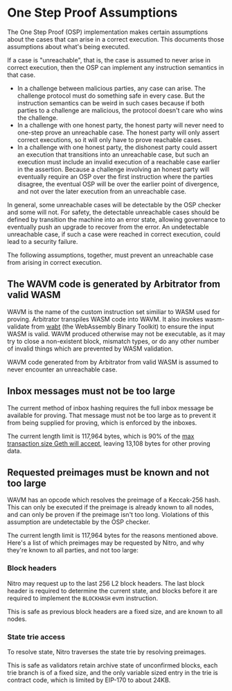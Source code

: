 # One Step Proof Assumptions

The One Step Proof (OSP) implementation makes certain assumptions about the cases that can arise
in a correct execution. This documents those assumptions about what's being executed.

If a case is "unreachable", that is, the case is assumed to never arise in correct execution, 
then the OSP can implement any instruction semantics in that case. 
* In a challenge between malicious parties, any case can arise. The challenge protocol must do
something safe in every case. But the instruction semantics can be weird in such cases because
if both parties to a challenge are malicious, the protocol doesn't care who wins the challenge.
* In a challenge with one honest party, the honest party will never need to one-step prove an
unreachable case. The honest party will only assert correct executions, so it will only have to
prove reachable cases.
* In a challenge with one honest party, the dishonest party could assert an execution that transitions
into an unreachable case, but such an execution must include an invalid execution of a reachable case
earlier in the assertion. Because a challenge involving an honest party will eventually require an OSP
over the first instruction where the parties disagree, the eventual OSP will be over the earlier point
of divergence, and not over the later execution from an unreachable case.

In general, some unreachable cases will be detectable by the OSP checker and some will not. For safety, the 
detectable unreachable cases should be defined by transition the machine into an error state, allowing 
governance to eventually push an upgrade to recover from the error. An undetectable unreachable case, if
such a case were reached in correct execution, could lead to a security failure.

The following assumptions, together, must prevent an unreachable case from arising in correct execution.

## The WAVM code is generated by Arbitrator from valid WASM

WAVM is the name of the custom instruction set similiar to WASM used for proving.
Arbitrator transpiles WASM code into WAVM.
It also invokes wasm-validate from [wabt](https://github.com/WebAssembly/wabt)
(the WebAssembly Binary Toolkit) to ensure the input WASM is valid.
WAVM produced otherwise may not be executable, as it may try to close a non-existent block,
mismatch types, or do any other number of invalid things which are prevented by WASM validation.

WAVM code generated from by Arbitrator from valid WASM is assumed to never encounter an unreachable case.

## Inbox messages must not be too large

The current method of inbox hashing requires the full inbox message be available for proving.
That message must not be too large as to prevent it from being supplied for proving,
which is enforced by the inboxes.

The current length limit is 117,964 bytes, which is 90% of the
[max transaction size Geth will accept](https://github.com/ethereum/go-ethereum/blob/356bbe343a30789e77bb38f25983c8f2f2bfbb47/core/tx_pool.go#L53),
leaving 13,108 bytes for other proving data.

## Requested preimages must be known and not too large

WAVM has an opcode which resolves the preimage of a Keccak-256 hash.
This can only be executed if the preimage is already known to all nodes,
and can only be proven if the preimage isn't too long. Violations of this assumption are
undetectable by the OSP checker.

The current length limit is 117,964 bytes for the reasons mentioned above.
Here's a list of which preimages may be requested by Nitro, and why they're known to all parties,
and not too large:

### Block headers

Nitro may request up to the last 256 L2 block headers.
The last block header is required to determine the current state,
and blocks before it are required to implement the `BLOCKHASH` evm instruction.

This is safe as previous block headers are a fixed size, and are known to all nodes.

### State trie access

To resolve state, Nitro traverses the state trie by resolving preimages.

This is safe as validators retain archive state of unconfirmed blocks,
each trie branch is of a fixed size,
and the only variable sized entry in the trie is contract code,
which is limited by EIP-170 to about 24KB.

